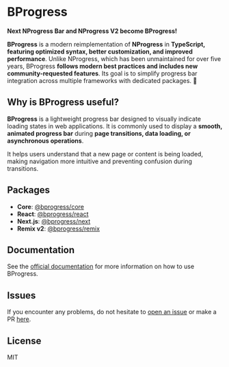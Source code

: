# BProgress

**Next NProgress Bar and NProgress V2 become BProgress!**

**BProgress** is a modern reimplementation of **NProgress** in **TypeScript, featuring optimized syntax, better customization, and improved performance**. Unlike NProgress, which has been unmaintained for over five years, BProgress **follows modern best practices and includes new community-requested features**. Its goal is to simplify progress bar integration across multiple frameworks with dedicated packages. 🚀

## Why is BProgress useful?

**BProgress** is a lightweight progress bar designed to visually indicate loading states in web applications. It is commonly used to display a **smooth, animated progress bar** during **page transitions, data loading, or asynchronous operations**.

It helps users understand that a new page or content is being loaded, making navigation more intuitive and preventing confusion during transitions.

## Packages

- **Core**: [@bprogress/core](https://github.com/Skyleen77/bprogress/tree/main/packages/core)
- **React**: [@bprogress/react](https://github.com/Skyleen77/bprogress/tree/main/packages/react)
- **Next.js**: [@bprogress/next](https://github.com/Skyleen77/bprogress/tree/main/packages/next)
- **Remix v2**: [@bprogress/remix](https://github.com/Skyleen77/bprogress/tree/main/packages/remix)

## Documentation

See the [official documentation](https://bprogress.vercel.app/docs) for more information on how to use BProgress.

## Issues

If you encounter any problems, do not hesitate to [open an issue](https://github.com/Skyleen77/bprogress/issues) or make a PR [here](https://github.com/Skyleen77/bprogress).

## License

MIT

